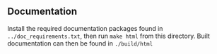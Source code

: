 ## Documentation
Install the required documentation packages found in `../doc_requirements.txt`,
then run `make html` from this directory. Built documentation can then be found in `./build/html`